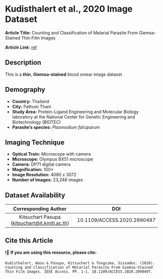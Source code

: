 # **Kudisthalert et al., 2020 Image Dataset**  
**Article Title:** Counting and Classification of Malarial Parasite From Giemsa-Stained Thin Film Images

**_Article Link_:** [ref](https://ieeexplore.ieee.org/iel7/6287639/8948470/09078763.pdf)


## **Description**
This is a **thin**, **Giemsa-stained** blood smear image dataset 


## **Demography**
+ **Country:** Thailand
+ **City:** Pathum Thani
+ **Study Area:** Protein-Ligand Engineering and Molecular Biology laboratory at the National Center for Genetic Engineering and Biotechnology (BIOTEC)
+ **Parasite’s species:** _Plasmodium falciparum_


## **Imaging Technique**
+ **Optical Train:** Microscope with camera
+ **Microscope:** Olympus BX51 microscope
+ **Camera:** DP71 digital camera
+ **Magnification:** 100× 
+ **Image Resolution:** 4080 x 3072
+ **Number of Images:** 23,248 images
  

## **Dataset Availability**

|**Corresponding Author**|**DOI**|
|:---:|:---:|
|Kitsuchart Pasupa (kitsuchart@it.kmitl.ac.th)|10.1109/ACCESS.2020.2990497|


## **Cite this Article**

❗🛑 **If you are using this resource, please cite:** 

```
Kudisthalert, Wasu & Pasupa, Kitsuchart & Tongsima, Sissades. (2020). Counting and Classification of Malarial Parasite From Giemsa-Stained Thin Film Images. IEEE Access. PP. 1-1. 10.1109/ACCESS.2020.2990497. 
```
